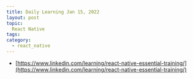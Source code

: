```yaml
---
title: Daily Learning Jan 15, 2022
layout: post
topic:
  React Native
tags:
category:
  - react_native
---
```


* [https://www.linkedin.com/learning/react-native-essential-training/](https://www.linkedin.com/learning/react-native-essential-training/)


